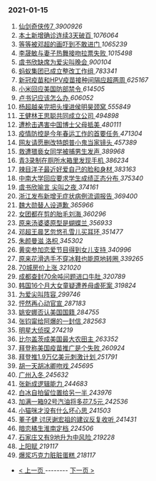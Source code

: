 ### 2021-01-15 
1. [ 仙剑奇侠传7 ](https://s.weibo.com/weibo?q=%E4%BB%99%E5%89%91%E5%A5%87%E4%BE%A0%E4%BC%A07&Refer=top) *3900926*
1. [ 本土新增确诊连续3天破百 ](https://s.weibo.com/weibo?q=%23%E6%9C%AC%E5%9C%9F%E6%96%B0%E5%A2%9E%E7%A1%AE%E8%AF%8A%E8%BF%9E%E7%BB%AD3%E5%A4%A9%E7%A0%B4%E7%99%BE%23&Refer=top) *1076064*
1. [ 等等被邓超的画吓到不敢进门 ](https://s.weibo.com/weibo?q=%23%E7%AD%89%E7%AD%89%E8%A2%AB%E9%82%93%E8%B6%85%E7%9A%84%E7%94%BB%E5%90%93%E5%88%B0%E4%B8%8D%E6%95%A2%E8%BF%9B%E9%97%A8%23&Refer=top) *1065239*
1. [ 李晟敏与妻子热舞接吻拉票失败 ](https://s.weibo.com/weibo?q=%23%E6%9D%8E%E6%99%9F%E6%95%8F%E4%B8%8E%E5%A6%BB%E5%AD%90%E7%83%AD%E8%88%9E%E6%8E%A5%E5%90%BB%E6%8B%89%E7%A5%A8%E5%A4%B1%E8%B4%A5%23&Refer=top) *1015498*
1. [ 虞书欣缺席为爱尖叫晚会 ](https://s.weibo.com/weibo?q=%23%E8%99%9E%E4%B9%A6%E6%AC%A3%E7%BC%BA%E5%B8%AD%E4%B8%BA%E7%88%B1%E5%B0%96%E5%8F%AB%E6%99%9A%E4%BC%9A%23&Refer=top) *900104*
1. [ 蚂蚁集团已成立整改工作组 ](https://s.weibo.com/weibo?q=%E8%9A%82%E8%9A%81%E9%9B%86%E5%9B%A2%E5%B7%B2%E6%88%90%E7%AB%8B%E6%95%B4%E6%94%B9%E5%B7%A5%E4%BD%9C%E7%BB%84&Refer=top) *783341*
1. [ 新冠疫苗和HPV疫苗接种间隔应超两周 ](https://s.weibo.com/weibo?q=%23%E6%96%B0%E5%86%A0%E7%96%AB%E8%8B%97%E5%92%8CHPV%E7%96%AB%E8%8B%97%E6%8E%A5%E7%A7%8D%E9%97%B4%E9%9A%94%E5%BA%94%E8%B6%85%E4%B8%A4%E5%91%A8%23&Refer=top) *625167*
1. [ 小米回应美国防部禁令 ](https://s.weibo.com/weibo?q=%E5%B0%8F%E7%B1%B3%E5%9B%9E%E5%BA%94%E7%BE%8E%E5%9B%BD%E9%98%B2%E9%83%A8%E7%A6%81%E4%BB%A4&Refer=top) *614505*
1. [ 卢书记应该怎么办 ](https://s.weibo.com/weibo?q=%23%E5%8D%A2%E4%B9%A6%E8%AE%B0%E5%BA%94%E8%AF%A5%E6%80%8E%E4%B9%88%E5%8A%9E%23&Refer=top) *606052*
1. [ 杨超越亲完把头埋进侯明昊颈窝 ](https://s.weibo.com/weibo?q=%23%E6%9D%A8%E8%B6%85%E8%B6%8A%E4%BA%B2%E5%AE%8C%E6%8A%8A%E5%A4%B4%E5%9F%8B%E8%BF%9B%E4%BE%AF%E6%98%8E%E6%98%8A%E9%A2%88%E7%AA%9D%23&Refer=top) *555849*
1. [ 王健林王思聪共同成立公司 ](https://s.weibo.com/weibo?q=%23%E7%8E%8B%E5%81%A5%E6%9E%97%E7%8E%8B%E6%80%9D%E8%81%AA%E5%85%B1%E5%90%8C%E6%88%90%E7%AB%8B%E5%85%AC%E5%8F%B8%23&Refer=top) *494898*
1. [ 遭枪击遇害中国博士父母抵美 ](https://s.weibo.com/weibo?q=%23%E9%81%AD%E6%9E%AA%E5%87%BB%E9%81%87%E5%AE%B3%E4%B8%AD%E5%9B%BD%E5%8D%9A%E5%A3%AB%E7%88%B6%E6%AF%8D%E6%8A%B5%E7%BE%8E%23&Refer=top) *480111*
1. [ 疫情防控是今年春运工作的首要任务 ](https://s.weibo.com/weibo?q=%E7%96%AB%E6%83%85%E9%98%B2%E6%8E%A7%E6%98%AF%E4%BB%8A%E5%B9%B4%E6%98%A5%E8%BF%90%E5%B7%A5%E4%BD%9C%E7%9A%84%E9%A6%96%E8%A6%81%E4%BB%BB%E5%8A%A1&Refer=top) *471304*
1. [ 网友请愿删改特朗普小鬼当家镜头 ](https://s.weibo.com/weibo?q=%E7%BD%91%E5%8F%8B%E8%AF%B7%E6%84%BF%E5%88%A0%E6%94%B9%E7%89%B9%E6%9C%97%E6%99%AE%E5%B0%8F%E9%AC%BC%E5%BD%93%E5%AE%B6%E9%95%9C%E5%A4%B4&Refer=top) *457389*
1. [ 救遭猥亵女同学被捕男生发声 ](https://s.weibo.com/weibo?q=%23%E6%95%91%E9%81%AD%E7%8C%A5%E4%BA%B5%E5%A5%B3%E5%90%8C%E5%AD%A6%E8%A2%AB%E6%8D%95%E7%94%B7%E7%94%9F%E5%8F%91%E5%A3%B0%23&Refer=top) *389968*
1. [ 青3录制在厕所水箱里发现手机 ](https://s.weibo.com/weibo?q=%23%E9%9D%923%E5%BD%95%E5%88%B6%E5%9C%A8%E5%8E%95%E6%89%80%E6%B0%B4%E7%AE%B1%E9%87%8C%E5%8F%91%E7%8E%B0%E6%89%8B%E6%9C%BA%23&Refer=top) *386234*
1. [ 辣目洋子最近好爱自己的脸和身材 ](https://s.weibo.com/weibo?q=%23%E8%BE%A3%E7%9B%AE%E6%B4%8B%E5%AD%90%E6%9C%80%E8%BF%91%E5%A5%BD%E7%88%B1%E8%87%AA%E5%B7%B1%E7%9A%84%E8%84%B8%E5%92%8C%E8%BA%AB%E6%9D%90%23&Refer=top) *383163*
1. [ 中南大学回应要求学生成绩正态分布 ](https://s.weibo.com/weibo?q=%23%E4%B8%AD%E5%8D%97%E5%A4%A7%E5%AD%A6%E5%9B%9E%E5%BA%94%E8%A6%81%E6%B1%82%E5%AD%A6%E7%94%9F%E6%88%90%E7%BB%A9%E6%AD%A3%E6%80%81%E5%88%86%E5%B8%83%23&Refer=top) *375340*
1. [ 虞书欣喻言 尖叫之夜 ](https://s.weibo.com/weibo?q=%E8%99%9E%E4%B9%A6%E6%AC%A3%E5%96%BB%E8%A8%80%20%E5%B0%96%E5%8F%AB%E4%B9%8B%E5%A4%9C&Refer=top) *374161*
1. [ 浙江发布新增无症状病例流调报告 ](https://s.weibo.com/weibo?q=%E6%B5%99%E6%B1%9F%E5%8F%91%E5%B8%83%E6%96%B0%E5%A2%9E%E6%97%A0%E7%97%87%E7%8A%B6%E7%97%85%E4%BE%8B%E6%B5%81%E8%B0%83%E6%8A%A5%E5%91%8A&Refer=top) *369400*
1. [ 魏大勋替人设道歉 ](https://s.weibo.com/weibo?q=%23%E9%AD%8F%E5%A4%A7%E5%8B%8B%E6%9B%BF%E4%BA%BA%E8%AE%BE%E9%81%93%E6%AD%89%23&Refer=top) *365966*
1. [ 女团都在剪的胎毛刘海 ](https://s.weibo.com/weibo?q=%23%E5%A5%B3%E5%9B%A2%E9%83%BD%E5%9C%A8%E5%89%AA%E7%9A%84%E8%83%8E%E6%AF%9B%E5%88%98%E6%B5%B7%23&Refer=top) *360296*
1. [ 原来汤婆婆原型是蝴蝶兰 ](https://s.weibo.com/weibo?q=%23%E5%8E%9F%E6%9D%A5%E6%B1%A4%E5%A9%86%E5%A9%86%E5%8E%9F%E5%9E%8B%E6%98%AF%E8%9D%B4%E8%9D%B6%E5%85%B0%23&Refer=top) *356933*
1. [ 邓超王晨艺忽悠孔雪儿买耳环 ](https://s.weibo.com/weibo?q=%23%E9%82%93%E8%B6%85%E7%8E%8B%E6%99%A8%E8%89%BA%E5%BF%BD%E6%82%A0%E5%AD%94%E9%9B%AA%E5%84%BF%E4%B9%B0%E8%80%B3%E7%8E%AF%23&Refer=top) *351477*
1. [ 朱颜曼滋 洛枳 ](https://s.weibo.com/weibo?q=%E6%9C%B1%E9%A2%9C%E6%9B%BC%E6%BB%8B%20%E6%B4%9B%E6%9E%B3&Refer=top) *345302*
1. [ 黄奕参加恋爱节目得到女儿支持 ](https://s.weibo.com/weibo?q=%23%E9%BB%84%E5%A5%95%E5%8F%82%E5%8A%A0%E6%81%8B%E7%88%B1%E8%8A%82%E7%9B%AE%E5%BE%97%E5%88%B0%E5%A5%B3%E5%84%BF%E6%94%AF%E6%8C%81%23&Refer=top) *340996*
1. [ 原来花滑选手不穿冰鞋也能原地转圈 ](https://s.weibo.com/weibo?q=%E5%8E%9F%E6%9D%A5%E8%8A%B1%E6%BB%91%E9%80%89%E6%89%8B%E4%B8%8D%E7%A9%BF%E5%86%B0%E9%9E%8B%E4%B9%9F%E8%83%BD%E5%8E%9F%E5%9C%B0%E8%BD%AC%E5%9C%88&Refer=top) *339265*
1. [ 70城房价上涨 ](https://s.weibo.com/weibo?q=%2370%E5%9F%8E%E6%88%BF%E4%BB%B7%E4%B8%8A%E6%B6%A8%23&Refer=top) *321020*
1. [ 成都查封70余吨问题进口牛肚 ](https://s.weibo.com/weibo?q=%E6%88%90%E9%83%BD%E6%9F%A5%E5%B0%8170%E4%BD%99%E5%90%A8%E9%97%AE%E9%A2%98%E8%BF%9B%E5%8F%A3%E7%89%9B%E8%82%9A&Refer=top) *320789*
1. [ 韩国16个月大女童疑遭养母虐死案 ](https://s.weibo.com/weibo?q=%23%E9%9F%A9%E5%9B%BD16%E4%B8%AA%E6%9C%88%E5%A4%A7%E5%A5%B3%E7%AB%A5%E7%96%91%E9%81%AD%E5%85%BB%E6%AF%8D%E8%99%90%E6%AD%BB%E6%A1%88%23&Refer=top) *319824*
1. [ 为爱尖叫阵容 ](https://s.weibo.com/weibo?q=%23%E4%B8%BA%E7%88%B1%E5%B0%96%E5%8F%AB%E9%98%B5%E5%AE%B9%23&Refer=top) *299746*
1. [ 怦然再心动官宣 ](https://s.weibo.com/weibo?q=%23%E6%80%A6%E7%84%B6%E5%86%8D%E5%BF%83%E5%8A%A8%E5%AE%98%E5%AE%A3%23&Refer=top) *287183*
1. [ 姚安娜否认美国国籍 ](https://s.weibo.com/weibo?q=%23%E5%A7%9A%E5%AE%89%E5%A8%9C%E5%90%A6%E8%AE%A4%E7%BE%8E%E5%9B%BD%E5%9B%BD%E7%B1%8D%23&Refer=top) *284755*
1. [ 张钧甯给阿爆的一封信 ](https://s.weibo.com/weibo?q=%23%E5%BC%A0%E9%92%A7%E7%94%AF%E7%BB%99%E9%98%BF%E7%88%86%E7%9A%84%E4%B8%80%E5%B0%81%E4%BF%A1%23&Refer=top) *282563*
1. [ 明星大侦探 ](https://s.weibo.com/weibo?q=%E6%98%8E%E6%98%9F%E5%A4%A7%E4%BE%A6%E6%8E%A2&Refer=top) *274219*
1. [ 比尔盖茨成美国最大农田主 ](https://s.weibo.com/weibo?q=%E6%AF%94%E5%B0%94%E7%9B%96%E8%8C%A8%E6%88%90%E7%BE%8E%E5%9B%BD%E6%9C%80%E5%A4%A7%E5%86%9C%E7%94%B0%E4%B8%BB&Refer=top) *263352*
1. [ 拜登称美国疫苗推广是个失败 ](https://s.weibo.com/weibo?q=%E6%8B%9C%E7%99%BB%E7%A7%B0%E7%BE%8E%E5%9B%BD%E7%96%AB%E8%8B%97%E6%8E%A8%E5%B9%BF%E6%98%AF%E4%B8%AA%E5%A4%B1%E8%B4%A5&Refer=top) *260924*
1. [ 拜登推1.9万亿美元刺激计划 ](https://s.weibo.com/weibo?q=%23%E6%8B%9C%E7%99%BB%E6%8E%A81.9%E4%B8%87%E4%BA%BF%E7%BE%8E%E5%85%83%E5%88%BA%E6%BF%80%E8%AE%A1%E5%88%92%23&Refer=top) *251791*
1. [ 胡一天胡冰卿吻戏 ](https://s.weibo.com/weibo?q=%E8%83%A1%E4%B8%80%E5%A4%A9%E8%83%A1%E5%86%B0%E5%8D%BF%E5%90%BB%E6%88%8F&Refer=top) *245695*
1. [ 广州入冬 ](https://s.weibo.com/weibo?q=%E5%B9%BF%E5%B7%9E%E5%85%A5%E5%86%AC&Refer=top) *245632*
1. [ 张新成逻辑能力 ](https://s.weibo.com/weibo?q=%23%E5%BC%A0%E6%96%B0%E6%88%90%E9%80%BB%E8%BE%91%E8%83%BD%E5%8A%9B%23&Refer=top) *244683*
1. [ 白冰自拍留位置给另一半 ](https://s.weibo.com/weibo?q=%23%E7%99%BD%E5%86%B0%E8%87%AA%E6%8B%8D%E7%95%99%E4%BD%8D%E7%BD%AE%E7%BB%99%E5%8F%A6%E4%B8%80%E5%8D%8A%23&Refer=top) *243976*
1. [ 加满一箱92号汽油将多花7.5元 ](https://s.weibo.com/weibo?q=%23%E5%8A%A0%E6%BB%A1%E4%B8%80%E7%AE%B192%E5%8F%B7%E6%B1%BD%E6%B2%B9%E5%B0%86%E5%A4%9A%E8%8A%B17.5%E5%85%83%23&Refer=top) *242536*
1. [ 小猫咪才没有什么坏心思 ](https://s.weibo.com/weibo?q=%23%E5%B0%8F%E7%8C%AB%E5%92%AA%E6%89%8D%E6%B2%A1%E6%9C%89%E4%BB%80%E4%B9%88%E5%9D%8F%E5%BF%83%E6%80%9D%23&Refer=top) *241503*
1. [ 董子健 讨厌谢宏祖的建议反复收听 ](https://s.weibo.com/weibo?q=%E8%91%A3%E5%AD%90%E5%81%A5%20%E8%AE%A8%E5%8E%8C%E8%B0%A2%E5%AE%8F%E7%A5%96%E7%9A%84%E5%BB%BA%E8%AE%AE%E5%8F%8D%E5%A4%8D%E6%94%B6%E5%90%AC&Refer=top) *241431*
1. [ 暗恋橘生淮南定档 ](https://s.weibo.com/weibo?q=%23%E6%9A%97%E6%81%8B%E6%A9%98%E7%94%9F%E6%B7%AE%E5%8D%97%E5%AE%9A%E6%A1%A3%23&Refer=top) *224506*
1. [ 石家庄又有9地升为中风险 ](https://s.weibo.com/weibo?q=%23%E7%9F%B3%E5%AE%B6%E5%BA%84%E5%8F%88%E6%9C%899%E5%9C%B0%E5%8D%87%E4%B8%BA%E4%B8%AD%E9%A3%8E%E9%99%A9%23&Refer=top) *219228*
1. [ 上阳赋 ](https://s.weibo.com/weibo?q=%E4%B8%8A%E9%98%B3%E8%B5%8B&Refer=top) *219117*
1. [ 爆浆巧克力脏脏蛋糕 ](https://s.weibo.com/weibo?q=%23%E7%88%86%E6%B5%86%E5%B7%A7%E5%85%8B%E5%8A%9B%E8%84%8F%E8%84%8F%E8%9B%8B%E7%B3%95%23&Refer=top) *218117* 

- [ < 上一页 ](https://github.com/able8/weibo-hot-record/blob/master/2021-01-14.md) -------- [ 下一页 > ](https://github.com/able8/weibo-hot-record/blob/master/2021-01-16.md)